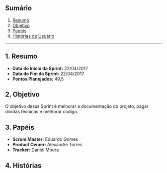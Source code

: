 
## Sumário
1. [Resumo](#1-Resumo)
2. [Objetivo](#2-Objetivo)
3. [Papéis](#3-Papéis)
4. [Histórias de Usuário](#4-Histórias)


***
## 1. Resumo

* **Data do Início da Sprint:** 22/04/2017
* **Data do Fim da Sprint:** 22/04/2017
* **Pontos Planejados:** 49,5

## 2. Objetivo

O objetivo dessa Sprint é melhorar a documentação do projeto, pagar dívidas técnicas e melhorar código.

## 3. Papéis

* **Scrum Master:** Eduardo Gomes
* **Product Owner:** Alexandre Torres
* **Tracker:** Daniel Moura

## 4. Histórias

